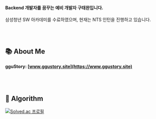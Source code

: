 
#### Backend 개발자를 꿈꾸는 예비 개발자 구태완입니다.

삼성청년 SW 아카데미를 수료하였으며, 현재는 NTS 인턴을 진행하고 있습니다.


<br> <br>
## 📚 About Me

#### gguStory: [www.ggustory.site](https://www.ggustory.site)


<br> <br>
## 🔗 Algorithm


[![Solved.ac 프로필](http://mazassumnida.wtf/api/v2/generate_badge?boj=fksk94)](https://solved.ac/fksk94)
